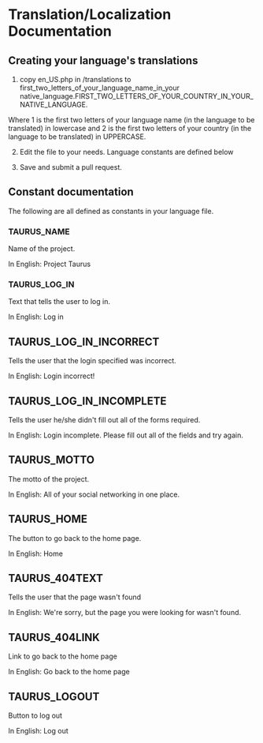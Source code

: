 # Translation/Localization Documentation

## Creating your language's translations

1. copy en_US.php in /translations to first_two_letters_of_your_language_name_in_your native_language.FIRST_TWO_LETTERS_OF_YOUR_COUNTRY_IN_YOUR_NATIVE_LANGUAGE.

Where 1 is the first two letters of your language name (in the language to be translated) in lowercase and 2 is the first two letters of your country (in the language to be translated) in UPPERCASE.

2. Edit the file to your needs. Language constants are defined below

3. Save and submit a pull request.

## Constant documentation

The following are all defined as constants in your language file.

### TAURUS_NAME

Name of the project.

In English: Project Taurus

### TAURUS_LOG_IN

Text that tells the user to log in.

In English: Log in

## TAURUS_LOG_IN_INCORRECT

Tells the user that the login specified was incorrect.

In English: Login incorrect!

## TAURUS_LOG_IN_INCOMPLETE

Tells the user he/she didn't fill out all of the forms required.

In English: Login incomplete. Please fill out all of the fields and try again.

## TAURUS_MOTTO

The motto of the project.

In English: All of your social networking in one place.

## TAURUS_HOME

The button to go back to the home page.

In English: Home

## TAURUS_404TEXT

Tells the user that the page wasn't found

In English: We're sorry, but the page you were looking for wasn't found.

## TAURUS_404LINK

Link to go back to the home page

In English: Go back to the home page

## TAURUS_LOGOUT

Button to log out

In English: Log out